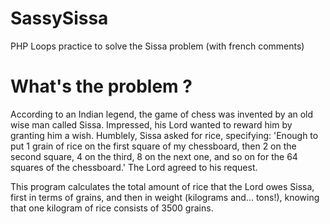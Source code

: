 # SassySissa

PHP Loops practice to solve the Sissa problem (with french comments)


# What's the problem ?

According to an Indian legend, the game of chess was invented by an old wise man called Sissa. Impressed, his Lord wanted to reward him by granting him a wish. Humblely, Sissa asked for rice, specifying:
'Enough to put 1 grain of rice on the first square of my chessboard, then 2 on the second square, 4 on the third, 8 on the next one, and so on for the 64 squares of the chessboard.'
The Lord agreed to his request. 

This program calculates the total amount of rice that the Lord owes Sissa, first in terms of grains, and then in weight (kilograms and... tons!), knowing that one kilogram of rice consists of 3500 grains.
